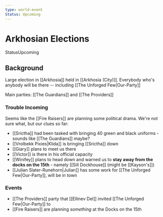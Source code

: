 ```yaml
---
type: world-event
Status: Upcoming
---
```


#  Arkhosian Elections
<span class="dataview inline-field"><span class="inline-field-key">Status</span><span class="inline-field-value">Upcoming</span></span>

## Background
Large election in [[Arkhosia]] held in [[Arkhosia (City)]]. Everybody who's anybody will be there -- including [[The Unforged Few|Our-Party]]

Main parties: [[The Guardians]] and [[The Providers]]

### Trouble Incoming
Seems like the [[Fire Raisers]] are planning some political drama. We're not sure what, but our clues so far:
* [[Srictha]] had been tasked with bringing 40 green and black uniforms - sounds like [[The Guardians]] maybe? 
* [[Vrolbekk Pixies|Klida]] is bringing [[Srictha]] down
* [[Giary]] plans to meet us there
* [[Victor]] is there in his official capacity
* [[Winifey]] plans to head down and warned us to **stay away from the docks on the 15th** - namely [[Sill Dockhouse]] (might be [[Kayson's]]) 
* [[Julian Slater-Runehorn|Julian]] has some work for [[The Unforged Few|Our-Party]], will be in town

### Events
* [[The Providers]] party that [[Ellinev Del]] invited [[The Unforged Few|Our-Party]] to
* [[Fire Raisers]] are planning *something* at the Docks on the 15th